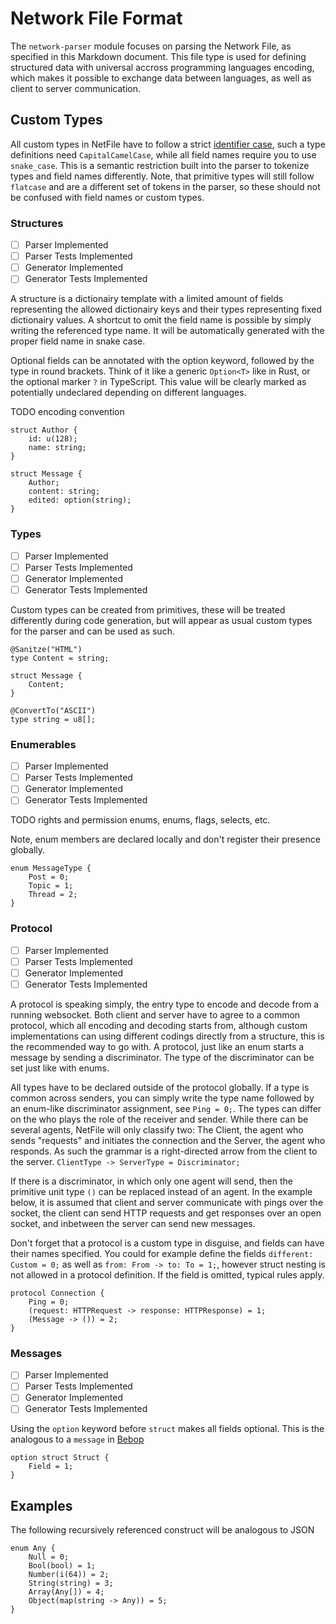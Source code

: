 # Network File Format

The `network-parser` module focuses on parsing the Network File, as specified in this Markdown document. This file type is used for defining structured data with universal accross programming languages encoding, which makes it possible to exchange data between languages, as well as client to server communication.

## Custom Types

All custom types in NetFile have to follow a strict [identifier case](https://stackoverflow.com/a/54330161/16002144), such a type definitions need `CapitalCamelCase`, while all field names require you to use `snake_case`. This is a semantic restriction built into the parser to tokenize types and field names differently. Note, that primitive types will still follow `flatcase` and are a different set of tokens in the parser, so these should not be confused with field names or custom types.

### Structures

- [ ] Parser Implemented
- [ ] Parser Tests Implemented
- [ ] Generator Implemented
- [ ] Generator Tests Implemented

A structure is a dictionairy template with a limited amount of fields representing the allowed dictionairy keys and their types representing fixed dictionairy values. A shortcut to omit the field name is possible by simply writing the referenced type name. It will be automatically generated with the proper field name in snake case.

Optional fields can be annotated with the option keyword, followed by the type in round brackets. Think of it like a generic `Option<T>` like in Rust, or the optional marker `?` in TypeScript. This value will be clearly marked as potentially undeclared depending on different languages.

TODO encoding convention

```net
struct Author {
    id: u(128);
    name: string;
}

struct Message {
    Author;
    content: string;
    edited: option(string);
}
```

### Types

- [ ] Parser Implemented
- [ ] Parser Tests Implemented
- [ ] Generator Implemented
- [ ] Generator Tests Implemented

Custom types can be created from primitives, these will be treated differently during code generation, but will appear as usual custom types for the parser and can be used as such.

```net
@Sanitze("HTML")
type Content = string;

struct Message {
    Content;
}
```

```
@ConvertTo("ASCII")
type string = u8[];
```

### Enumerables

- [ ] Parser Implemented
- [ ] Parser Tests Implemented
- [ ] Generator Implemented
- [ ] Generator Tests Implemented

TODO rights and permission enums, enums, flags, selects, etc.

Note, enum members are declared locally and don't register their presence globally.

```net
enum MessageType {
    Post = 0;
    Topic = 1;
    Thread = 2;
}
```

### Protocol

- [ ] Parser Implemented
- [ ] Parser Tests Implemented
- [ ] Generator Implemented
- [ ] Generator Tests Implemented

A protocol is speaking simply, the entry type to encode and decode from a running websocket. Both client and server have to agree to a common protocol, which all encoding and decoding starts from, although custom implementations can using different codings directly from a structure, this is the recommended way to go with. A protocol, just like an enum starts a message by sending a discriminator. The type of the discriminator can be set just like with enums.

All types have to be declared outside of the protocol globally. If a type is common across senders, you can simply write the type name followed by an enum-like discriminator assignment, see `Ping = 0;`. The types can differ on the who plays the role of the receiver and sender. While there can be several agents, NetFile will only classify two: The Client, the agent who sends "requests" and initiates the connection and the Server, the agent who responds. As such the grammar is a right-directed arrow from the client to the server. `ClientType -> ServerType = Discriminator;`

If there is a discriminator, in which only one agent will send, then the primitive unit type `()` can be replaced instead of an agent. In the example below, it is assumed that client and server communicate with pings over the socket, the client can send HTTP requests and get responses over an open socket, and inbetween the server can send new messages.

Don't forget that a protocol is a custom type in disguise, and fields can have their names specified. You could for example define the fields `different: Custom = 0;` as well as `from: From -> to: To = 1;`, however struct nesting is not allowed in a protocol definition. If the field is omitted, typical rules apply.

```net
protocol Connection {
    Ping = 0;
    (request: HTTPRequest -> response: HTTPResponse) = 1;
    (Message -> ()) = 2;
}
```

### Messages

- [ ] Parser Implemented
- [ ] Parser Tests Implemented
- [ ] Generator Implemented
- [ ] Generator Tests Implemented

Using the `option` keyword before `struct` makes all fields optional. This is the analogous to a `message` in [Bebop](https://github.com/betwixt-labs/bebop)

```net
option struct Struct {
    Field = 1;
}
```

## Examples

The following recursively referenced construct will be analogous to JSON

```
enum Any {
    Null = 0;
    Bool(bool) = 1;
    Number(i(64)) = 2;
    String(string) = 3;
    Array(Any[]) = 4;
    Object(map(string -> Any)) = 5;
}
```

